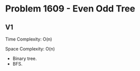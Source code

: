 # Problem 1609 - Even Odd Tree

## V1

Time Complexity: O(n)

Space Complexity: O(n)

- Binary tree.
- BFS.
